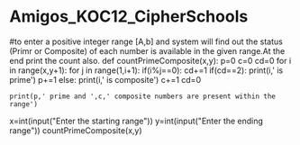 # Amigos_KOC12_CipherSchools
#to enter a positive integer range [A,b] and system will find out the status (Primr or Composite) of each number is available in the given range.At the end print the count also.
def countPrimeComposite(x,y):
    p=0
    c=0
    cd=0
    for i in range(x,y+1):
        for j in range(1,i+1):
            if(i%j==0):
                cd+=1
        if(cd==2):
            print(i,' is prime')
            p+=1
        else:
            print(i,' is composite')
            c+=1
        cd=0
        
    print(p,' prime and ',c,' composite numbers are present within the range')
x=int(input("Enter the starting range"))
y=int(input("Enter the ending range"))
countPrimeComposite(x,y)
